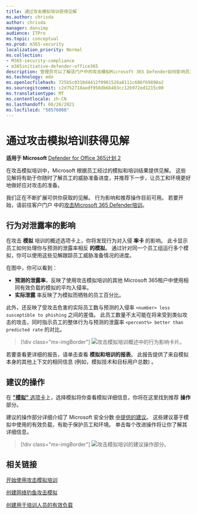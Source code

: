 ```yaml
---
title: 通过攻击模拟培训获得见解
ms.author: chrisda
author: chrisda
manager: dansimp
audience: ITPro
ms.topic: conceptual
ms.prod: m365-security
localization_priority: Normal
ms.collection:
- M365-security-compliance
- m365initiative-defender-office365
description: 管理员可以了解该门户中的攻击模拟Microsoft 365 Defender如何影响员工，并可以从模拟和培训结果中获得见解。
ms.technology: mdo
ms.openlocfilehash: 725b5c0310d4412f0901526a8111c686f69898a2
ms.sourcegitcommit: c2d752718aedf958db6b403cc12b972ed1215c00
ms.translationtype: MT
ms.contentlocale: zh-CN
ms.lasthandoff: 08/26/2021
ms.locfileid: "58576088"
---
```

# <a name="gain-insights-through-attack-simulation-training"></a>通过攻击模拟培训获得见解

**适用于 Microsoft** [Defender for Office 365计划 2](defender-for-office-365.md)

在攻击模拟培训中，Microsoft 根据员工经过的模拟和培训结果提供见解。 这些见解将有助于你随时了解员工的威胁准备进度，并推荐下一步，让员工和环境更好地做好应对攻击的准备。

我们正在不断扩展可供你获取的见解。 行为影响和推荐操作目前可用。 若要开始，请前往客户门户 中的[攻击Microsoft 365 Defender培训](https://security.microsoft.com/attacksimulator?viewid=overview)。

## <a name="behavior-impact-on-compromise-rate"></a>行为对泄露率的影响

在攻击 **模拟** 培训的概述选项卡上，你将发现行为对入侵 **率卡** 的影响。 此卡显示员工如何处理你与预测的泄露率相反 **的模拟**。 通过针对同一个员工组运行多个模拟，你可以使用这些见解跟踪员工威胁准备情况的进度。

在图中，你可以看到：

- **预测的泄露率**，反映了使用攻击模拟培训的其他 Microsoft 365租户中使用相同有效负载的模拟的平均入侵率。
- **实际泄露** 率反映了为模拟而牺牲的员工百分比。

此外，还反映了受攻击危害的实际员工数与预测的入侵率 `<number> less susceptible to phishing` 之间的差值。 此员工数量不太可能在将来受到类似攻击的攻击，同时指示员工的整体行为与预测的泄露率 `<percent%> better than predicted rate` 的对比。

> [!div class="mx-imgBorder"]
> ![攻击模拟培训概述中的行为影响卡片。](../../media/attack-sim-preview-behavior-impact-card.png)

若要查看更详细的报告，请单击查看 **模拟和培训的报表**。 此报告提供了来自模拟本身的其他上下文的相同信息 (例如，模拟技术和目标用户总数) 。

## <a name="recommended-actions"></a>建议的操作

在 [**"模拟"** 选项卡](https://security.microsoft.com/attacksimulator?viewid=simulations)上，选择模拟将你查看模拟详细信息，你将在这里找到推荐 **操作** 部分。

建议的操作部分详细介绍了 Microsoft 安全分数 [中提供的建议](../defender/microsoft-secure-score.md)。 这些建议基于模拟中使用的有效负载，有助于保护员工和环境。 单击每个改进操作将让你了解其详细信息。

> [!div class="mx-imgBorder"]
> ![攻击模拟培训的建议操作部分。](../../media/attack-sim-preview-recommended-actions.png)

## <a name="related-links"></a>相关链接

[开始使用攻击模拟培训](attack-simulation-training-get-started.md)

[创建网络钓鱼攻击模拟](attack-simulation-training.md)

[创建用于培训人员的有效负载](attack-simulation-training-payloads.md)
